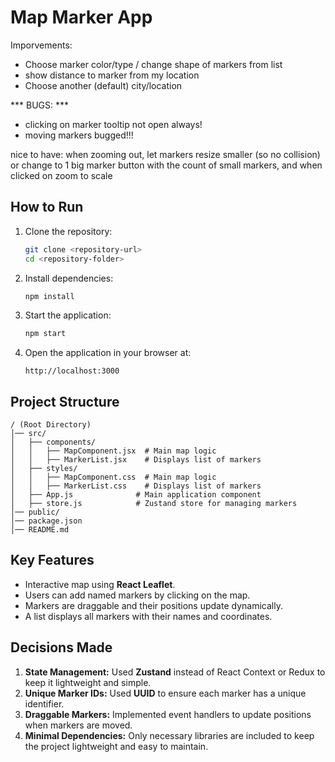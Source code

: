 # Map Marker App
Imporvements:
* Choose marker color/type / change shape of markers from list
* show distance to marker from my location
* Choose another (default) city/location

*** BUGS: ***
- clicking on marker tooltip not open always!
- moving markers bugged!!!

nice to have:
when zooming out, let markers resize smaller (so no collision) or change to 1 big marker button with the count of small markers, and when clicked on zoom to scale


## How to Run

1. Clone the repository:
   ```sh
   git clone <repository-url>
   cd <repository-folder>
   ```
2. Install dependencies:
   ```sh
   npm install
   ```
3. Start the application:
   ```sh
   npm start
   ```
4. Open the application in your browser at:
   ```
   http://localhost:3000
   ```

## Project Structure

```
/ (Root Directory)
│── src/
│   ├── components/
│   │   ├── MapComponent.jsx  # Main map logic
│   │   ├── MarkerList.jsx    # Displays list of markers
│   ├── styles/
│   │   ├── MapComponent.css  # Main map logic
│   │   ├── MarkerList.css    # Displays list of markers
│   ├── App.js              # Main application component
│   ├── store.js            # Zustand store for managing markers
│── public/
│── package.json
│── README.md
```

## Key Features
- Interactive map using **React Leaflet**.
- Users can add named markers by clicking on the map.
- Markers are draggable and their positions update dynamically.
- A list displays all markers with their names and coordinates.

## Decisions Made

1. **State Management:** Used **Zustand** instead of React Context or Redux to keep it lightweight and simple.
2. **Unique Marker IDs:** Used **UUID** to ensure each marker has a unique identifier.
3. **Draggable Markers:** Implemented event handlers to update positions when markers are moved.
4. **Minimal Dependencies:** Only necessary libraries are included to keep the project lightweight and easy to maintain.


